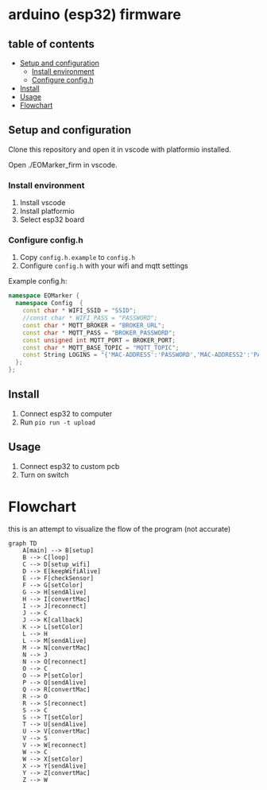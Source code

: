 # arduino (esp32) firmware

## table of contents

- [Setup and configuration](#setup-and-configuration)
  - [Install environment](#install-environment)
  - [Configure config.h](#configure-configh)
- [Install](#install)
- [Usage](#usage)
- [Flowchart](#flowchart)


## Setup and configuration

Clone this repository and open it in vscode with platformio installed.

Open ./EOMarker_firm in vscode.

### Install environment

1. Install vscode
2. Install platformio
3. Select esp32 board

### Configure config.h

1. Copy `config.h.example` to `config.h`
2. Configure `config.h` with your wifi and mqtt settings

Example config.h:
```cpp
namespace EOMarker {
  namespace Config  {
    const char * WIFI_SSID = "SSID";
    //const char * WIFI_PASS = "PASSWORD";
    const char * MQTT_BROKER = "BROKER_URL";
    const char * MQTT_PASS = "BROKER_PASSWORD";
    const unsigned int MQTT_PORT = BROKER_PORT;
    const char * MQTT_BASE_TOPIC = "MQTT_TOPIC";
    const String LOGINS = "{'MAC-ADDRESS':'PASSWORD','MAC-ADDRESS2':'PASSWORD2'}";
  };
};
```

## Install

1. Connect esp32 to computer
2. Run `pio run -t upload`

## Usage

1. Connect esp32 to custom pcb
2. Turn on switch


# Flowchart

this is an attempt to visualize the flow of the program (not accurate) 


```mermaid
graph TD
    A[main] --> B[setup]
    B --> C[loop]
    C --> D[setup_wifi]
    D --> E[keepWifiAlive]
    E --> F[checkSensor]
    F --> G[setColor]
    G --> H[sendAlive]
    H --> I[convertMac]
    I --> J[reconnect]
    J --> C
    J --> K[callback]
    K --> L[setColor]
    L --> H
    L --> M[sendAlive]
    M --> N[convertMac]
    N --> J
    N --> O[reconnect]
    O --> C
    O --> P[setColor]
    P --> Q[sendAlive]
    Q --> R[convertMac]
    R --> O
    R --> S[reconnect]
    S --> C
    S --> T[setColor]
    T --> U[sendAlive]
    U --> V[convertMac]
    V --> S
    V --> W[reconnect]
    W --> C
    W --> X[setColor]
    X --> Y[sendAlive]
    Y --> Z[convertMac]
    Z --> W
    
```


